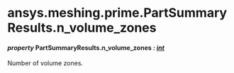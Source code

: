 # ansys.meshing.prime.PartSummaryResults.n_volume_zones



#### *property* PartSummaryResults.n_volume_zones *: [int](https://docs.python.org/3.11/library/functions.html#int)*

Number of volume zones.

<!-- !! processed by numpydoc !! -->
